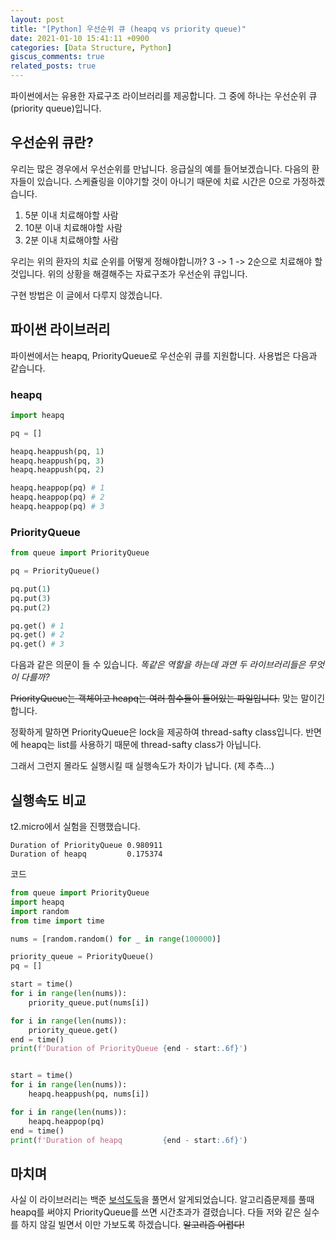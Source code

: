 ```yaml
---
layout: post
title: "[Python] 우선순위 큐 (heapq vs priority queue)"
date: 2021-01-10 15:41:11 +0900
categories: [Data Structure, Python]
giscus_comments: true
related_posts: true
---
```


파이썬에서는 유용한 자료구조 라이브러리를 제공합니다.
그 중에 하나는 우선순위 큐(priority queue)입니다.

## 우선순위 큐란?

우리는 많은 경우에서 우선순위를 만납니다.
응급실의 예를 들어보겠습니다.
다음의 환자들이 있습니다.
스케쥴링을 이야기할 것이 아니기 때문에 치료 시간은 0으로 가정하겠습니다.

1. 5분 이내 치료해야할 사람
2. 10분 이내 치료해야할 사람
3. 2분 이내 치료해야할 사람

우리는 위의 환자의 치료 순위를 어떻게 정해야합니까?
3 -> 1 -> 2순으로 치료해야 할 것입니다.
위의 상황을 해결해주는 자료구조가 우선순위 큐입니다.

구현 방법은 이 글에서 다루지 않겠습니다.

## 파이썬 라이브러리

파이썬에서는 heapq, PriorityQueue로 우선순위 큐를 지원합니다.
사용법은 다음과 같습니다.

### heapq

```python
import heapq

pq = []

heapq.heappush(pq, 1)
heapq.heappush(pq, 3)
heapq.heappush(pq, 2)

heapq.heappop(pq) # 1
heapq.heappop(pq) # 2
heapq.heappop(pq) # 3
```

### PriorityQueue

```python
from queue import PriorityQueue

pq = PriorityQueue()

pq.put(1)
pq.put(3)
pq.put(2)

pq.get() # 1
pq.get() # 2
pq.get() # 3
```

다음과 같은 의문이 들 수 있습니다.
_똑같은 역할을 하는데 과연 두 라이브러리들은 무엇이 다를까?_

~~PriorityQueue는 객체이고 heapq는 여러 함수들이 들어있는 파일입니다.~~
맞는 말이긴 합니다.

정확하게 말하면 PriorityQueue은 lock을 제공하여 thread-safty class입니다.
반면에 heapq는 list를 사용하기 때문에 thread-safty class가 아닙니다.

그래서 그런지 몰라도 실행시킬 때 실행속도가 차이가 납니다. (제 추측...)

## 실행속도 비교

t2.micro에서 실험을 진행했습니다.

```
Duration of PriorityQueue 0.980911
Duration of heapq         0.175374
```

코드

```python
from queue import PriorityQueue
import heapq
import random
from time import time

nums = [random.random() for _ in range(100000)]

priority_queue = PriorityQueue()
pq = []

start = time()
for i in range(len(nums)):
    priority_queue.put(nums[i])

for i in range(len(nums)):
    priority_queue.get()
end = time()
print(f'Duration of PriorityQueue {end - start:.6f}')


start = time()
for i in range(len(nums)):
    heapq.heappush(pq, nums[i])

for i in range(len(nums)):
    heapq.heappop(pq)
end = time()
print(f'Duration of heapq         {end - start:.6f}')
```

## 마치며

사실 이 라이브러리는 백준 [보석도둑](https://www.acmicpc.net/problem/1202)을 풀면서 알게되었습니다.
알고리즘문제를 풀때 heapq를 써야지 PriorityQueue를 쓰면 시간초과가 결렸습니다.
다들 저와 같은 실수를 하지 않길 빌면서 이만 가보도록 하겠습니다.
~~알고리즘 어렵다!~~
